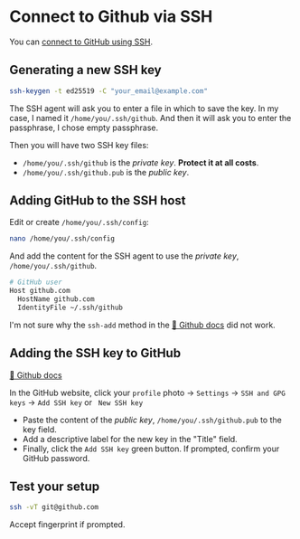 # Connect to Github via SSH


You can [connect to GitHub using SSH](https://docs.github.com/en/github/authenticating-to-github/connecting-to-github-with-ssh).

<!--more-->

## Generating a new SSH key

```bash
ssh-keygen -t ed25519 -C "your_email@example.com"
```

The SSH agent will ask you to enter a file in which to save the key. In my case, I named it `/home/you/.ssh/github`. And then it will ask you to enter the passphrase, I chose empty passphrase.

Then you will have two SSH key files:
- `/home/you/.ssh/github` is the *private key*. **Protect it at all costs**.
- `/home/you/.ssh/github.pub` is the *public key*.

## Adding GitHub to the SSH host

Edit or create `/home/you/.ssh/config`:

```bash
nano /home/you/.ssh/config
```

And add the content for the SSH agent to use the *private key*, `/home/you/.ssh/github`.

```bash
# GitHub user
Host github.com
  HostName github.com
  IdentityFile ~/.ssh/github
```

I'm not sure why the `ssh-add` method in the [📖 Github docs](https://docs.github.com/en/github/authenticating-to-github/generating-a-new-ssh-key-and-adding-it-to-the-ssh-agent#adding-your-ssh-key-to-the-ssh-agent) did not work.

## Adding the SSH key to GitHub

[📖 Github docs](https://docs.github.com/en/github/authenticating-to-github/adding-a-new-ssh-key-to-your-github-account)

In the GitHub website, click your `profile` photo -> `Settings` -> `SSH and GPG keys` -> `Add SSH key` or ` New SSH key`
- Paste the content of the *public key*, `/home/you/.ssh/github.pub` to the key field.
- Add a descriptive label for the new key in the "Title" field.
- Finally, click the `Add SSH key` green button. If prompted, confirm your GitHub password.

## Test your setup

```bash
ssh -vT git@github.com
```

Accept fingerprint if prompted.

